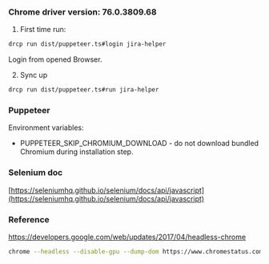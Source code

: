 
### Chrome driver version: 76.0.3809.68
1. First time run:
```bash
drcp run dist/puppeteer.ts#login jira-helper
```
Login from opened Browser.

2. Sync up
```bash
drcp run dist/puppeteer.ts#run jira-helper
```

### Puppeteer

Environment variables:
- PUPPETEER_SKIP_CHROMIUM_DOWNLOAD - do not download bundled Chromium during installation step.

### Selenium doc
[https://seleniumhq.github.io/selenium/docs/api/javascript](https://seleniumhq.github.io/selenium/docs/api/javascript)

### Reference

https://developers.google.com/web/updates/2017/04/headless-chrome

```bash
chrome --headless --disable-gpu --dump-dom https://www.chromestatus.com/
```

